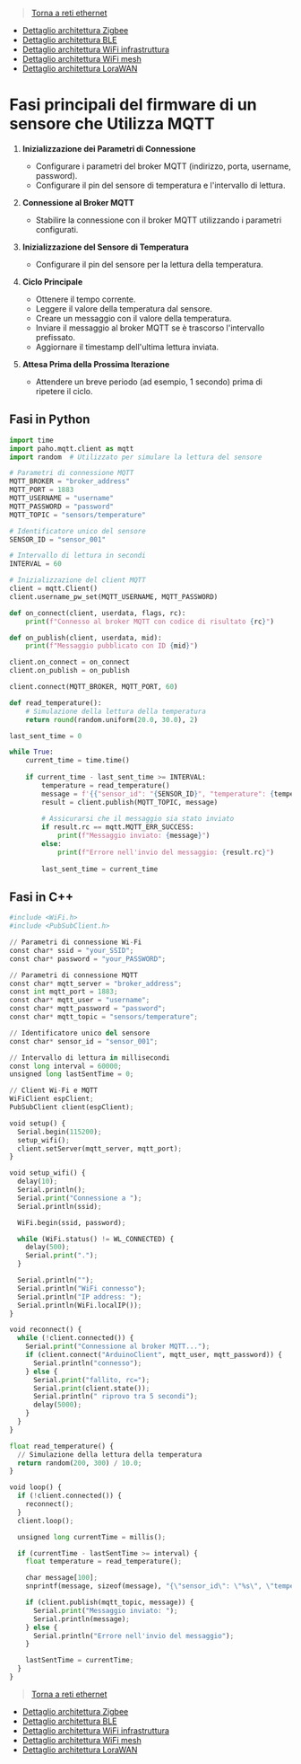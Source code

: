 >[Torna a reti ethernet](archeth.md)

- [Dettaglio architettura Zigbee](archzigbee.md)
- [Dettaglio architettura BLE](archble.md)
- [Dettaglio architettura WiFi infrastruttura](archwifi.md)
- [Dettaglio architettura WiFi mesh](archmesh.md) 
- [Dettaglio architettura LoraWAN](lorawanclasses.md) 

# Fasi principali del firmware di un sensore che Utilizza MQTT

1. **Inizializzazione dei Parametri di Connessione**
   - Configurare i parametri del broker MQTT (indirizzo, porta, username, password).
   - Configurare il pin del sensore di temperatura e l'intervallo di lettura.

2. **Connessione al Broker MQTT**
   - Stabilire la connessione con il broker MQTT utilizzando i parametri configurati.

3. **Inizializzazione del Sensore di Temperatura**
   - Configurare il pin del sensore per la lettura della temperatura.

4. **Ciclo Principale**
   - Ottenere il tempo corrente.
   - Leggere il valore della temperatura dal sensore.
   - Creare un messaggio con il valore della temperatura.
   - Inviare il messaggio al broker MQTT se è trascorso l'intervallo prefissato.
   - Aggiornare il timestamp dell'ultima lettura inviata.

5. **Attesa Prima della Prossima Iterazione**
   - Attendere un breve periodo (ad esempio, 1 secondo) prima di ripetere il ciclo.


## Fasi in Python

``` Python
import time
import paho.mqtt.client as mqtt
import random  # Utilizzato per simulare la lettura del sensore

# Parametri di connessione MQTT
MQTT_BROKER = "broker_address"
MQTT_PORT = 1883
MQTT_USERNAME = "username"
MQTT_PASSWORD = "password"
MQTT_TOPIC = "sensors/temperature"

# Identificatore unico del sensore
SENSOR_ID = "sensor_001"

# Intervallo di lettura in secondi
INTERVAL = 60

# Inizializzazione del client MQTT
client = mqtt.Client()
client.username_pw_set(MQTT_USERNAME, MQTT_PASSWORD)

def on_connect(client, userdata, flags, rc):
    print(f"Connesso al broker MQTT con codice di risultato {rc}")

def on_publish(client, userdata, mid):
    print(f"Messaggio pubblicato con ID {mid}")

client.on_connect = on_connect
client.on_publish = on_publish

client.connect(MQTT_BROKER, MQTT_PORT, 60)

def read_temperature():
    # Simulazione della lettura della temperatura
    return round(random.uniform(20.0, 30.0), 2)

last_sent_time = 0

while True:
    current_time = time.time()
    
    if current_time - last_sent_time >= INTERVAL:
        temperature = read_temperature()
        message = f'{{"sensor_id": "{SENSOR_ID}", "temperature": {temperature}}}'
        result = client.publish(MQTT_TOPIC, message)
        
        # Assicurarsi che il messaggio sia stato inviato
        if result.rc == mqtt.MQTT_ERR_SUCCESS:
            print(f"Messaggio inviato: {message}")
        else:
            print(f"Errore nell'invio del messaggio: {result.rc}")
        
        last_sent_time = current_time
```

## Fasi in C++

``` Python
#include <WiFi.h>
#include <PubSubClient.h>

// Parametri di connessione Wi-Fi
const char* ssid = "your_SSID";
const char* password = "your_PASSWORD";

// Parametri di connessione MQTT
const char* mqtt_server = "broker_address";
const int mqtt_port = 1883;
const char* mqtt_user = "username";
const char* mqtt_password = "password";
const char* mqtt_topic = "sensors/temperature";

// Identificatore unico del sensore
const char* sensor_id = "sensor_001";

// Intervallo di lettura in millisecondi
const long interval = 60000;
unsigned long lastSentTime = 0;

// Client Wi-Fi e MQTT
WiFiClient espClient;
PubSubClient client(espClient);

void setup() {
  Serial.begin(115200);
  setup_wifi();
  client.setServer(mqtt_server, mqtt_port);
}

void setup_wifi() {
  delay(10);
  Serial.println();
  Serial.print("Connessione a ");
  Serial.println(ssid);

  WiFi.begin(ssid, password);

  while (WiFi.status() != WL_CONNECTED) {
    delay(500);
    Serial.print(".");
  }

  Serial.println("");
  Serial.println("WiFi connesso");
  Serial.println("IP address: ");
  Serial.println(WiFi.localIP());
}

void reconnect() {
  while (!client.connected()) {
    Serial.print("Connessione al broker MQTT...");
    if (client.connect("ArduinoClient", mqtt_user, mqtt_password)) {
      Serial.println("connesso");
    } else {
      Serial.print("fallito, rc=");
      Serial.print(client.state());
      Serial.println(" riprovo tra 5 secondi");
      delay(5000);
    }
  }
}

float read_temperature() {
  // Simulazione della lettura della temperatura
  return random(200, 300) / 10.0;
}

void loop() {
  if (!client.connected()) {
    reconnect();
  }
  client.loop();

  unsigned long currentTime = millis();

  if (currentTime - lastSentTime >= interval) {
    float temperature = read_temperature();

    char message[100];
    snprintf(message, sizeof(message), "{\"sensor_id\": \"%s\", \"temperature\": %.2f}", sensor_id, temperature);

    if (client.publish(mqtt_topic, message)) {
      Serial.print("Messaggio inviato: ");
      Serial.println(message);
    } else {
      Serial.println("Errore nell'invio del messaggio");
    }

    lastSentTime = currentTime;
  }
}
```



>[Torna a reti ethernet](archeth.md)

- [Dettaglio architettura Zigbee](archzigbee.md)
- [Dettaglio architettura BLE](archble.md)
- [Dettaglio architettura WiFi infrastruttura](archwifi.md)
- [Dettaglio architettura WiFi mesh](archmesh.md) 
- [Dettaglio architettura LoraWAN](lorawanclasses.md) 

